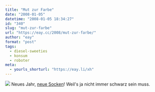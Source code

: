 ```yaml
---
title: "Mut zur Farbe"
date: "2008-01-05"
datetime: "2008-01-05 18:34:27"
id: "340"
slug: "mut-zur-farbe"
url: "https://eay.cc/2008/mut-zur-farbe/"
author: "eay"
format: "post"
tags:
  - diesel-sweeties
  - konsum
  - roboter
meta:
  - yourls_shorturl: "https://eay.li/xh"
---
```


[![](/uploads/2008/rotesocken.jpg)](http://www.flickr.com/photos/eay/2163318788/) Neues Jahr, [neue Socken](http://www.flickr.com/photos/eay/2163318788/)! Weil's ja nicht immer schwarz sein muss.
